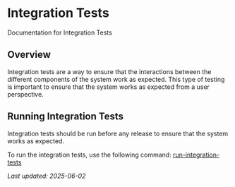 # Integration Tests

Documentation for Integration Tests

## Overview

Integration tests are a way to ensure that the interactions between the different components of the system work as expected. This type of testing is important to ensure that the system works as expected from a user perspective.

## Running Integration Tests

Integration tests should be run before any release to ensure that the system works as expected.

To run the integration tests, use the following command: [run-integration-tests](../../../scripts/run-integration-tests.sh)

*Last updated: 2025-06-02*
